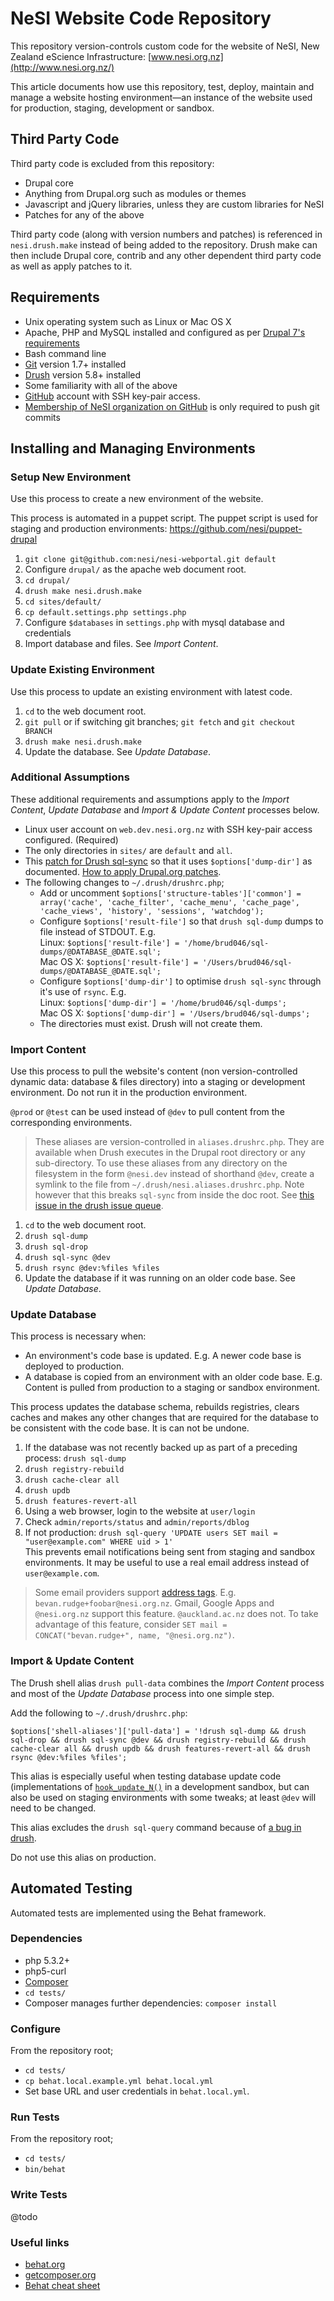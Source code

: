 # NeSI Website Code Repository

This repository version-controls custom code for the website of NeSI, New Zealand eScience Infrastructure: [www.nesi.org.nz](http://www.nesi.org.nz/)

This article documents how use this repository, test, deploy, maintain and manage a website hosting environment—an instance of the website used for production, staging, development or sandbox.

## Third Party Code

Third party code is excluded from this repository:

* Drupal core
* Anything from Drupal.org such as modules or themes
* Javascript and jQuery libraries, unless they are custom libraries for NeSI
* Patches for any of the above

Third party code (along with version numbers and patches) is referenced in `nesi.drush.make` instead of being added to the repository. Drush make can then include Drupal core, contrib and any other dependent third party code as well as apply patches to it.

## Requirements

* Unix operating system such as Linux or Mac OS X
* Apache, PHP and MySQL installed and configured as per [Drupal 7's requirements](http://drupal.org/requirements)
* Bash command line
* [Git](http://git-scm.com/) version 1.7+ installed
* [Drush](http://drupal.org/project/drush) version 5.8+ installed
* Some familiarity with all of the above
* [GitHub](https://github.com/) account with SSH key-pair access.
* [Membership of NeSI organization on GitHub](https://github.com/nesi?tab=members) is only required to push git commits

## Installing and Managing Environments

### Setup New Environment

Use this process to create a new environment of the website.

This process is automated in a puppet script.  The puppet script is used for staging and production environments: https://github.com/nesi/puppet-drupal

1. `git clone git@github.com:nesi/nesi-webportal.git default`
1. Configure `drupal/` as the apache web document root.
1. `cd drupal/`
1. `drush make nesi.drush.make`
1. `cd sites/default/`
1. `cp default.settings.php settings.php`
1. Configure `$databases` in `settings.php` with mysql database and credentials
1. Import database and files. See *Import Content*.

### Update Existing Environment

Use this process to update an existing environment with latest code.

1. `cd` to the web document root.
1. `git pull` or if switching git branches; `git fetch` and `git checkout BRANCH`
1. `drush make nesi.drush.make`
1. Update the database.  See *Update Database*.

### Additional Assumptions

These additional requirements and assumptions apply to the *Import Content*, *Update Database* and *Import & Update Content* processes below.

* Linux user account on `web.dev.nesi.org.nz` with SSH key-pair access configured. (Required)
* The only directories in `sites/` are `default` and `all`.
* This [patch for Drush sql-sync](http://drupal.org/node/1730758#comment-7274314) so that it uses `$options['dump-dir']` as documented.  [How to apply Drupal.org patches](http://drupal.org/patch/apply).
* The following changes to `~/.drush/drushrc.php`;
  * Add or uncomment `$options['structure-tables']['common'] = array('cache', 'cache_filter', 'cache_menu', 'cache_page', 'cache_views', 'history', 'sessions', 'watchdog');`
  * Configure `$options['result-file']` so that `drush sql-dump` dumps to file instead of STDOUT.  E.g.  
      Linux: `$options['result-file'] = '/home/brud046/sql-dumps/@DATABASE_@DATE.sql';`  
      Mac OS X: `$options['result-file'] = '/Users/brud046/sql-dumps/@DATABASE_@DATE.sql';`
  * Configure `$options['dump-dir']` to optimise `drush sql-sync` through it's use of `rsync`.  E.g.  
      Linux: `$options['dump-dir'] = '/home/brud046/sql-dumps';`  
      Mac OS X: `$options['dump-dir'] = '/Users/brud046/sql-dumps';`
  * The directories must exist.  Drush will not create them.

### Import Content

Use this process to pull the website's content (non version-controlled dynamic data: database & files directory) into a staging or development environment.  Do not run it in the production environment.

`@prod` or `@test` can be used instead of `@dev` to pull content from the corresponding environments.

> These aliases are version-controlled in `aliases.drushrc.php`.  They are available when Drush executes in the Drupal root directory or any sub-directory.  To use these aliases from any directory on the filesystem in the form `@nesi.dev` instead of shorthand `@dev`, create a symlink to the file from `~/.drush/nesi.aliases.drushrc.php`. Note however that this breaks `sql-sync` from inside the doc root.  See [this issue in the drush issue queue](http://drupal.org/node/1966160#comment-7279594).

1. `cd` to the web document root.
1. `drush sql-dump`
1. `drush sql-drop`
1. `drush sql-sync @dev`
1. `drush rsync @dev:%files %files`
1. Update the database if it was running on an older code base.  See *Update Database*.

### Update Database

This process is necessary when:

* An environment's code base is updated.  E.g. A newer code base is deployed to production.
* A database is copied from an environment with an older code base.  E.g. Content is pulled from production to a staging or sandbox environment.

This process updates the database schema, rebuilds registries, clears caches and makes any other changes that are required for the database to be consistent with the code base.  It is can not be undone.

1. If the database was not recently backed up as part of a preceding process: `drush sql-dump`
1. `drush registry-rebuild`
1. `drush cache-clear all`
1. `drush updb`
1. `drush features-revert-all`
1. Using a web browser, login to the website at `user/login`
1. Check `admin/reports/status` and `admin/reports/dblog`
1. If not production: `drush sql-query 'UPDATE users SET mail = "user@example.com" WHERE uid > 1'`  
  This prevents email notifications being sent from staging and sandbox environments.  It may be useful to use a real email address instead of `user@example.com`.  

> Some email providers support [address tags](http://en.wikipedia.org/wiki/Email_address#Address_tags).  E.g. `bevan.rudge+foobar@nesi.org.nz`.  Gmail, Google Apps and `@nesi.org.nz` support this feature.  `@auckland.ac.nz` does not.  To take advantage of this feature, consider `SET mail = CONCAT("bevan.rudge+", name, "@nesi.org.nz")`.

### Import & Update Content

The Drush shell alias `drush pull-data` combines the *Import Content* process and most of the *Update Database* process into one simple step.

Add the following to `~/.drush/drushrc.php`:

    $options['shell-aliases']['pull-data'] = '!drush sql-dump && drush sql-drop && drush sql-sync @dev && drush registry-rebuild && drush cache-clear all && drush updb && drush features-revert-all && drush rsync @dev:%files %files';

This alias is especially useful when testing database update code (implementations of [`hook_update_N()`](http://api.drupal.org/api/drupal/7/search/hook_update_N) in a development sandbox, but can also be used on staging environments with some tweaks; at least `@dev` will need to be changed.

This alias excludes the `drush sql-query` command because of [a bug in drush](http://drupal.org/node/1967346).

Do not use this alias on production.
## Automated Testing

Automated tests are implemented using the Behat framework.

### Dependencies

* php 5.3.2+
* php5-curl
* [Composer](http://getcomposer.org/doc/00-intro.md)
* `cd tests/`
* Composer manages further dependencies: `composer install`

### Configure

From the repository root;

* `cd tests/`
* `cp behat.local.example.yml behat.local.yml`
* Set base URL and user credentials in `behat.local.yml`.

### Run Tests

From the repository root;

* `cd tests/`
* `bin/behat`

### Write Tests

@todo

### Useful links

* [behat.org](http://behat.org)
* [getcomposer.org](http://getcomposer.org)
* [Behat cheat sheet](http://blog.lepine.pro/wp-content/uploads/2012/03/behat-cheat-sheet-en.pdf)
